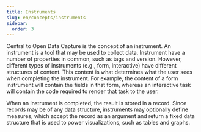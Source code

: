 ```yaml
---
title: Instruments
slug: en/concepts/instruments
sidebar:
  order: 3
---
```


Central to Open Data Capture is the concept of an instrument. An instrument is a tool that may be used to collect data. Instrument have a number of properties in common, such as tags and version. However, different types of instruments (e.g., form, interactive) have different structures of content. This content is what determines what the user sees when completing the instrument. For example, the content of a form instrument will contain the fields in that form, whereas an interactive task will contain the code required to render that task to the user.

When an instrument is completed, the result is stored in a record. Since records may be of any data structure, instruments may optionally define measures, which accept the record as an argument and return a fixed data structure that is used to power visualizations, such as tables and graphs.